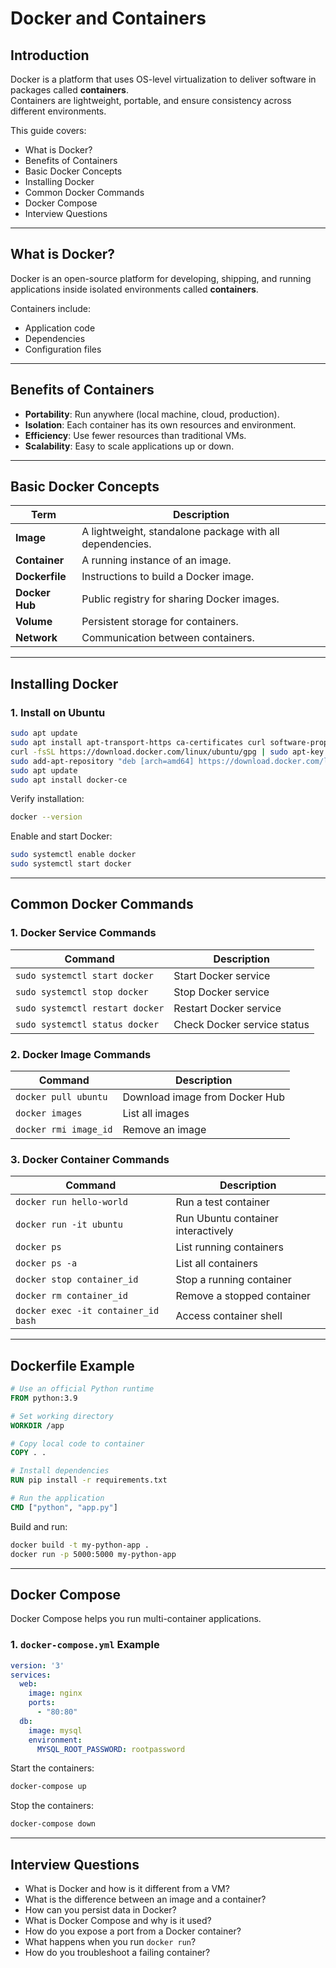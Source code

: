 # Docker and Containers

## Introduction

Docker is a platform that uses OS-level virtualization to deliver software in packages called **containers**.  
Containers are lightweight, portable, and ensure consistency across different environments.

This guide covers:

- What is Docker?
- Benefits of Containers
- Basic Docker Concepts
- Installing Docker
- Common Docker Commands
- Docker Compose
- Interview Questions

---

## What is Docker?

Docker is an open-source platform for developing, shipping, and running applications inside isolated environments called **containers**.

Containers include:

- Application code
- Dependencies
- Configuration files

---

## Benefits of Containers

- **Portability**: Run anywhere (local machine, cloud, production).
- **Isolation**: Each container has its own resources and environment.
- **Efficiency**: Use fewer resources than traditional VMs.
- **Scalability**: Easy to scale applications up or down.

---

## Basic Docker Concepts

| Term            | Description |
|-----------------|-------------|
| **Image**       | A lightweight, standalone package with all dependencies. |
| **Container**   | A running instance of an image. |
| **Dockerfile**  | Instructions to build a Docker image. |
| **Docker Hub**  | Public registry for sharing Docker images. |
| **Volume**      | Persistent storage for containers. |
| **Network**     | Communication between containers. |

---

## Installing Docker

### 1. Install on Ubuntu

```bash
sudo apt update
sudo apt install apt-transport-https ca-certificates curl software-properties-common
curl -fsSL https://download.docker.com/linux/ubuntu/gpg | sudo apt-key add -
sudo add-apt-repository "deb [arch=amd64] https://download.docker.com/linux/ubuntu $(lsb_release -cs) stable"
sudo apt update
sudo apt install docker-ce
```

Verify installation:

```bash
docker --version
```

Enable and start Docker:

```bash
sudo systemctl enable docker
sudo systemctl start docker
```

---

## Common Docker Commands

### 1. Docker Service Commands

| Command                         | Description |
|----------------------------------|-------------|
| `sudo systemctl start docker`    | Start Docker service |
| `sudo systemctl stop docker`     | Stop Docker service |
| `sudo systemctl restart docker`  | Restart Docker service |
| `sudo systemctl status docker`   | Check Docker service status |

### 2. Docker Image Commands

| Command                             | Description |
|-------------------------------------|-------------|
| `docker pull ubuntu`                | Download image from Docker Hub |
| `docker images`                     | List all images |
| `docker rmi image_id`                | Remove an image |

### 3. Docker Container Commands

| Command                                     | Description |
|---------------------------------------------|-------------|
| `docker run hello-world`                    | Run a test container |
| `docker run -it ubuntu`                     | Run Ubuntu container interactively |
| `docker ps`                                 | List running containers |
| `docker ps -a`                              | List all containers |
| `docker stop container_id`                  | Stop a running container |
| `docker rm container_id`                    | Remove a stopped container |
| `docker exec -it container_id bash`          | Access container shell |

---

## Dockerfile Example

```Dockerfile
# Use an official Python runtime
FROM python:3.9

# Set working directory
WORKDIR /app

# Copy local code to container
COPY . .

# Install dependencies
RUN pip install -r requirements.txt

# Run the application
CMD ["python", "app.py"]
```

Build and run:

```bash
docker build -t my-python-app .
docker run -p 5000:5000 my-python-app
```

---

## Docker Compose

Docker Compose helps you run multi-container applications.

### 1. `docker-compose.yml` Example

```yaml
version: '3'
services:
  web:
    image: nginx
    ports:
      - "80:80"
  db:
    image: mysql
    environment:
      MYSQL_ROOT_PASSWORD: rootpassword
```

Start the containers:

```bash
docker-compose up
```

Stop the containers:

```bash
docker-compose down
```

---

## Interview Questions

- What is Docker and how is it different from a VM?
- What is the difference between an image and a container?
- How can you persist data in Docker?
- What is Docker Compose and why is it used?
- How do you expose a port from a Docker container?
- What happens when you run `docker run`?
- How do you troubleshoot a failing container?

